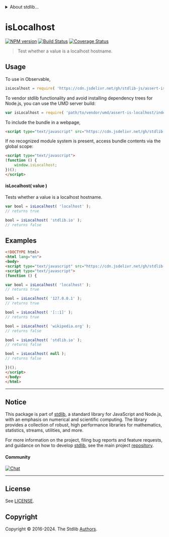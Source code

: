 <!--

@license Apache-2.0

Copyright (c) 2021 The Stdlib Authors.

Licensed under the Apache License, Version 2.0 (the "License");
you may not use this file except in compliance with the License.
You may obtain a copy of the License at

   http://www.apache.org/licenses/LICENSE-2.0

Unless required by applicable law or agreed to in writing, software
distributed under the License is distributed on an "AS IS" BASIS,
WITHOUT WARRANTIES OR CONDITIONS OF ANY KIND, either express or implied.
See the License for the specific language governing permissions and
limitations under the License.

-->


<details>
  <summary>
    About stdlib...
  </summary>
  <p>We believe in a future in which the web is a preferred environment for numerical computation. To help realize this future, we've built stdlib. stdlib is a standard library, with an emphasis on numerical and scientific computation, written in JavaScript (and C) for execution in browsers and in Node.js.</p>
  <p>The library is fully decomposable, being architected in such a way that you can swap out and mix and match APIs and functionality to cater to your exact preferences and use cases.</p>
  <p>When you use stdlib, you can be absolutely certain that you are using the most thorough, rigorous, well-written, studied, documented, tested, measured, and high-quality code out there.</p>
  <p>To join us in bringing numerical computing to the web, get started by checking us out on <a href="https://github.com/stdlib-js/stdlib">GitHub</a>, and please consider <a href="https://opencollective.com/stdlib">financially supporting stdlib</a>. We greatly appreciate your continued support!</p>
</details>

# isLocalhost

[![NPM version][npm-image]][npm-url] [![Build Status][test-image]][test-url] [![Coverage Status][coverage-image]][coverage-url] <!-- [![dependencies][dependencies-image]][dependencies-url] -->

> Test whether a value is a localhost hostname.

<!-- Section to include introductory text. Make sure to keep an empty line after the intro `section` element and another before the `/section` close. -->

<section class="intro">

</section>

<!-- /.intro -->

<!-- Package usage documentation. -->



<section class="usage">

## Usage

To use in Observable,

```javascript
isLocalhost = require( 'https://cdn.jsdelivr.net/gh/stdlib-js/assert-is-localhost@umd/browser.js' )
```

To vendor stdlib functionality and avoid installing dependency trees for Node.js, you can use the UMD server build:

```javascript
var isLocalhost = require( 'path/to/vendor/umd/assert-is-localhost/index.js' )
```

To include the bundle in a webpage,

```html
<script type="text/javascript" src="https://cdn.jsdelivr.net/gh/stdlib-js/assert-is-localhost@umd/browser.js"></script>
```

If no recognized module system is present, access bundle contents via the global scope:

```html
<script type="text/javascript">
(function () {
    window.isLocalhost;
})();
</script>
```

#### isLocalhost( value )

Tests whether a value is a localhost hostname.

```javascript
var bool = isLocalhost( 'localhost' );
// returns true

bool = isLocalhost( 'stdlib.io' );
// returns false
```

</section>

<!-- /.usage -->

<!-- Package usage notes. Make sure to keep an empty line after the `section` element and another before the `/section` close. -->

<section class="notes">

</section>

<!-- /.notes -->

<!-- Package usage examples. -->

<section class="examples">

## Examples

<!-- eslint no-undef: "error" -->

```html
<!DOCTYPE html>
<html lang="en">
<body>
<script type="text/javascript" src="https://cdn.jsdelivr.net/gh/stdlib-js/assert-is-localhost@umd/browser.js"></script>
<script type="text/javascript">
(function () {

var bool = isLocalhost( 'localhost' );
// returns true

bool = isLocalhost( '127.0.0.1' );
// returns true

bool = isLocalhost( '[::1]' );
// returns true

bool = isLocalhost( 'wikipedia.org' );
// returns false

bool = isLocalhost( 'stdlib.io' );
// returns false

bool = isLocalhost( null );
// returns false

})();
</script>
</body>
</html>
```

</section>

<!-- /.examples -->

<!-- Section to include cited references. If references are included, add a horizontal rule *before* the section. Make sure to keep an empty line after the `section` element and another before the `/section` close. -->

<section class="references">

</section>

<!-- /.references -->

<!-- Section for all links. Make sure to keep an empty line after the `section` element and another before the `/section` close. -->


<section class="main-repo" >

* * *

## Notice

This package is part of [stdlib][stdlib], a standard library for JavaScript and Node.js, with an emphasis on numerical and scientific computing. The library provides a collection of robust, high performance libraries for mathematics, statistics, streams, utilities, and more.

For more information on the project, filing bug reports and feature requests, and guidance on how to develop [stdlib][stdlib], see the main project [repository][stdlib].

#### Community

[![Chat][chat-image]][chat-url]

---

## License

See [LICENSE][stdlib-license].


## Copyright

Copyright &copy; 2016-2024. The Stdlib [Authors][stdlib-authors].

</section>

<!-- /.stdlib -->

<!-- Section for all links. Make sure to keep an empty line after the `section` element and another before the `/section` close. -->

<section class="links">

[npm-image]: http://img.shields.io/npm/v/@stdlib/assert-is-localhost.svg
[npm-url]: https://npmjs.org/package/@stdlib/assert-is-localhost

[test-image]: https://github.com/stdlib-js/assert-is-localhost/actions/workflows/test.yml/badge.svg?branch=v0.2.1
[test-url]: https://github.com/stdlib-js/assert-is-localhost/actions/workflows/test.yml?query=branch:v0.2.1

[coverage-image]: https://img.shields.io/codecov/c/github/stdlib-js/assert-is-localhost/main.svg
[coverage-url]: https://codecov.io/github/stdlib-js/assert-is-localhost?branch=main

<!--

[dependencies-image]: https://img.shields.io/david/stdlib-js/assert-is-localhost.svg
[dependencies-url]: https://david-dm.org/stdlib-js/assert-is-localhost/main

-->

[chat-image]: https://img.shields.io/gitter/room/stdlib-js/stdlib.svg
[chat-url]: https://app.gitter.im/#/room/#stdlib-js_stdlib:gitter.im

[stdlib]: https://github.com/stdlib-js/stdlib

[stdlib-authors]: https://github.com/stdlib-js/stdlib/graphs/contributors

[umd]: https://github.com/umdjs/umd
[es-module]: https://developer.mozilla.org/en-US/docs/Web/JavaScript/Guide/Modules

[deno-url]: https://github.com/stdlib-js/assert-is-localhost/tree/deno
[deno-readme]: https://github.com/stdlib-js/assert-is-localhost/blob/deno/README.md
[umd-url]: https://github.com/stdlib-js/assert-is-localhost/tree/umd
[umd-readme]: https://github.com/stdlib-js/assert-is-localhost/blob/umd/README.md
[esm-url]: https://github.com/stdlib-js/assert-is-localhost/tree/esm
[esm-readme]: https://github.com/stdlib-js/assert-is-localhost/blob/esm/README.md
[branches-url]: https://github.com/stdlib-js/assert-is-localhost/blob/main/branches.md

[stdlib-license]: https://raw.githubusercontent.com/stdlib-js/assert-is-localhost/main/LICENSE

</section>

<!-- /.links -->
